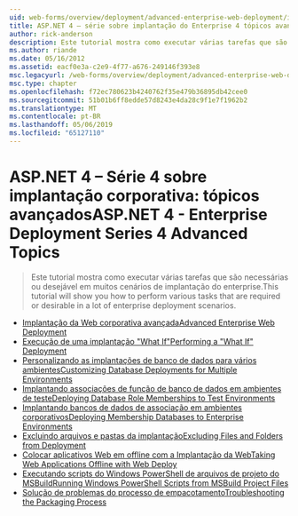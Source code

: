 ```yaml
---
uid: web-forms/overview/deployment/advanced-enterprise-web-deployment/index
title: ASP.NET 4 – série sobre implantação do Enterprise 4 tópicos avançados | Microsoft Docs
author: rick-anderson
description: Este tutorial mostra como executar várias tarefas que são necessárias ou desejável em muitos cenários de implantação do enterprise.
ms.author: riande
ms.date: 05/16/2012
ms.assetid: eacf0e3a-c2e9-4f77-a676-249146f393e8
msc.legacyurl: /web-forms/overview/deployment/advanced-enterprise-web-deployment
msc.type: chapter
ms.openlocfilehash: f72ec780623b4240762f35e479b36895db42cee0
ms.sourcegitcommit: 51b01b6ff8edde57d8243e4da28c9f1e7f1962b2
ms.translationtype: MT
ms.contentlocale: pt-BR
ms.lasthandoff: 05/06/2019
ms.locfileid: "65127110"
---
```

# <a name="aspnet-4---enterprise-deployment-series-4-advanced-topics"></a><span data-ttu-id="d10a2-103">ASP.NET 4 – Série 4 sobre implantação corporativa: tópicos avançados</span><span class="sxs-lookup"><span data-stu-id="d10a2-103">ASP.NET 4 - Enterprise Deployment Series 4 Advanced Topics</span></span>

> <span data-ttu-id="d10a2-104">Este tutorial mostra como executar várias tarefas que são necessárias ou desejável em muitos cenários de implantação do enterprise.</span><span class="sxs-lookup"><span data-stu-id="d10a2-104">This tutorial will show you how to perform various tasks that are required or desirable in a lot of enterprise deployment scenarios.</span></span>

- [<span data-ttu-id="d10a2-105">Implantação da Web corporativa avançada</span><span class="sxs-lookup"><span data-stu-id="d10a2-105">Advanced Enterprise Web Deployment</span></span>](advanced-enterprise-web-deployment.md)
- [<span data-ttu-id="d10a2-106">Execução de uma implantação "What If"</span><span class="sxs-lookup"><span data-stu-id="d10a2-106">Performing a "What If" Deployment</span></span>](performing-a-what-if-deployment.md)
- [<span data-ttu-id="d10a2-107">Personalizando as implantações de banco de dados para vários ambientes</span><span class="sxs-lookup"><span data-stu-id="d10a2-107">Customizing Database Deployments for Multiple Environments</span></span>](customizing-database-deployments-for-multiple-environments.md)
- [<span data-ttu-id="d10a2-108">Implantando associações de função de banco de dados em ambientes de teste</span><span class="sxs-lookup"><span data-stu-id="d10a2-108">Deploying Database Role Memberships to Test Environments</span></span>](deploying-database-role-memberships-to-test-environments.md)
- [<span data-ttu-id="d10a2-109">Implantando bancos de dados de associação em ambientes corporativos</span><span class="sxs-lookup"><span data-stu-id="d10a2-109">Deploying Membership Databases to Enterprise Environments</span></span>](deploying-membership-databases-to-enterprise-environments.md)
- [<span data-ttu-id="d10a2-110">Excluindo arquivos e pastas da implantação</span><span class="sxs-lookup"><span data-stu-id="d10a2-110">Excluding Files and Folders from Deployment</span></span>](excluding-files-and-folders-from-deployment.md)
- [<span data-ttu-id="d10a2-111">Colocar aplicativos Web em offline com a Implantação da Web</span><span class="sxs-lookup"><span data-stu-id="d10a2-111">Taking Web Applications Offline with Web Deploy</span></span>](taking-web-applications-offline-with-web-deploy.md)
- [<span data-ttu-id="d10a2-112">Executando scripts do Windows PowerShell de arquivos de projeto do MSBuild</span><span class="sxs-lookup"><span data-stu-id="d10a2-112">Running Windows PowerShell Scripts from MSBuild Project Files</span></span>](running-windows-powershell-scripts-from-msbuild-project-files.md)
- [<span data-ttu-id="d10a2-113">Solução de problemas do processo de empacotamento</span><span class="sxs-lookup"><span data-stu-id="d10a2-113">Troubleshooting the Packaging Process</span></span>](troubleshooting-the-packaging-process.md)
